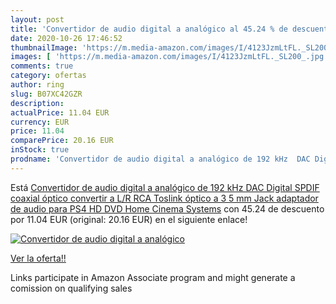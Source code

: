 ```yaml
---
layout: post
title: 'Convertidor de audio digital a analógico al 45.24 % de descuento'
date: 2020-10-26 17:46:52
thumbnailImage: 'https://m.media-amazon.com/images/I/4123JzmLtFL._SL200_.jpg'
images: [ 'https://m.media-amazon.com/images/I/4123JzmLtFL._SL200_.jpg' ]
comments: true
category: ofertas
author: ring
slug: B07XC42GZR
description:
actualPrice: 11.04 EUR
currency: EUR
price: 11.04
comparePrice: 20.16 EUR
inStock: true
prodname: 'Convertidor de audio digital a analógico de 192 kHz  DAC Digital SPDIF coaxial óptico convertir a L/R RCA  Toslink óptico a 3 5 mm Jack adaptador de audio para PS4 HD DVD Home Cinema Systems'
---
```


Está [Convertidor de audio digital a analógico de 192 kHz  DAC Digital SPDIF coaxial óptico convertir a L/R RCA  Toslink óptico a 3 5 mm Jack adaptador de audio para PS4 HD DVD Home Cinema Systems](https://www.amazon.es/dp/B07XC42GZR/?tag=tolees-21) con 45.24 de descuento por 11.04 EUR (original: 20.16 EUR) en el siguiente enlace!

[![Convertidor de audio digital a analógico](https://m.media-amazon.com/images/I/4123JzmLtFL._SL200_.jpg)](https://www.amazon.es/dp/B07XC42GZR/?tag=tolees-21)

[Ver la oferta!!](https://www.amazon.es/dp/B07XC42GZR/?tag=tolees-21)

Links participate in Amazon Associate program and might generate a comission on qualifying sales


